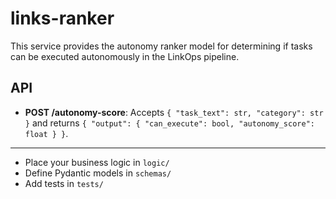 # links-ranker

This service provides the autonomy ranker model for determining if tasks can be executed autonomously in the LinkOps pipeline.

## API

- **POST /autonomy-score**: Accepts `{ "task_text": str, "category": str }` and returns `{ "output": { "can_execute": bool, "autonomy_score": float } }`.

---

- Place your business logic in `logic/`
- Define Pydantic models in `schemas/`
- Add tests in `tests/` 
